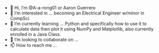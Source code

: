 - 👋 Hi, I’m @A-a-rong01 or Aaron Guerrero
- 👀 I’m interested in ... becoming an Electrical Engineer w/minor in CompSci
- 🌱 I’m currently learning ... Python and specifically how to use it to calculate data then plot it using NumPy and Matplotlib, also currently enrolled in a Java Class.
- 💞️ I’m looking to collaborate on ...
- 📫 How to reach me ...

<!---
A-a-rong01/A-a-rong01 is a ✨ special ✨ repository because its `README.md` (this file) appears on your GitHub profile.
You can click the Preview link to take a look at your changes.
--->
